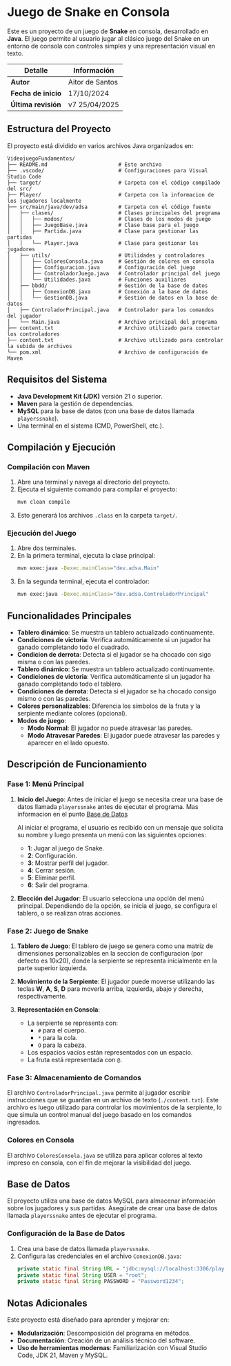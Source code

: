 # Juego de Snake en Consola

Este es un proyecto de un juego de **Snake** en consola, desarrollado en **Java**. El juego permite al usuario jugar al clásico juego del Snake en un entorno de consola con controles simples y una representación visual en texto.

| Detalle              | Información       |
|----------------------|-------------------|
| **Autor**            | Aitor de Santos   |
| **Fecha de inicio**  | 17/10/2024        |
| **Última revisión**  | v7 25/04/2025     |

## Estructura del Proyecto

El proyecto está dividido en varios archivos Java organizados en:

```plaintext
VideojuegoFundamentos/
├── README.md                       # Este archivo
├── .vscode/                        # Configuraciones para Visual Studio Code
├── target/                         # Carpeta con el código compilado del src/
├── Player/                         # Carpeta con la informacion de los jugadores localmente
├── src/main/java/dev/adsa          # Carpeta con el código fuente
│   ├── clases/                     # Clases principales del programa
│   │   ├── modos/                  # Clases de los modos de juego
│   │   ├── JuegoBase.java          # Clase base para el juego
│   │   ├── Partida.java            # Clase para gestionar las partidas
│   │   └── Player.java             # Clase para gestionar los jugadores
│   ├── utils/                      # Utilidades y controladores
│   │   ├── ColoresConsola.java     # Gestión de colores en consola
│   │   ├── Configuracion.java      # Configuración del juego
│   │   ├── ControladorJuego.java   # Controlador principal del juego
│   │   └── Utilidades.java         # Funciones auxiliares
│   ├── bbdd/                       # Gestión de la base de datos
│   │   ├── ConexionDB.java         # Conexión a la base de datos
│   │   └── GestionDB.java          # Gestión de datos en la base de datos
│   ├── ControladorPrincipal.java   # Controlador para los comandos del jugador
│   └── Main.java                   # Archivo principal del programa
├── content.txt                     # Archivo utilizado para conectar los controladores
├── content.txt                     # Archivo utilizado para controlar la subida de archivos
└── pom.xml                         # Archivo de configuración de Maven
```

## Requisitos del Sistema

- **Java Development Kit (JDK)** versión 21 o superior.
- **Maven** para la gestión de dependencias.
- **MySQL** para la base de datos (con una base de datos llamada `playerssnake`).
- Una terminal en el sistema (CMD, PowerShell, etc.).

## Compilación y Ejecución

### Compilación con Maven

1. Abre una terminal y navega al directorio del proyecto.
2. Ejecuta el siguiente comando para compilar el proyecto:
   ```bash
   mvn clean compile
   ```
3. Esto generará los archivos `.class` en la carpeta `target/`.

### Ejecución del Juego

1. Abre dos terminales.
2. En la primera terminal, ejecuta la clase principal:
   ```bash
   mvn exec:java -Dexec.mainClass="dev.adsa.Main"
   ```
3. En la segunda terminal, ejecuta el controlador:
   ```bash
   mvn exec:java -Dexec.mainClass="dev.adsa.ControladorPrincipal"
   ```

## Funcionalidades Principales

- **Tablero dinámico**: Se muestra un tablero actualizado continuamente.
- **Condiciones de victoria**: Verifica automáticamente si un jugador ha ganado completando todo el cuadrado.
- **Condicion de derrota**: Detecta si el jugador se ha chocado con sigo misma o con las paredes.
- **Tablero dinámico**: Se muestra un tablero actualizado continuamente.
- **Condiciones de victoria**: Verifica automáticamente si un jugador ha ganado completando todo el tablero.
- **Condiciones de derrota**: Detecta si el jugador se ha chocado consigo mismo o con las paredes.
- **Colores personalizables**: Diferencia los símbolos de la fruta y la serpiente mediante colores (opcional).
- **Modos de juego**:
  - **Modo Normal**: El jugador no puede atravesar las paredes.
  - **Modo Atravesar Paredes**: El jugador puede atravesar las paredes y aparecer en el lado opuesto.

## Descripción de Funcionamiento

### Fase 1: Menú Principal

1. **Inicio del Juego**:
   Antes de iniciar el juego se necesita crear una base de datos llamada `playerssnake` antes de ejecutar el programa. Mas informacion en el punto [Base de Datos](#base-de-datos)

   Al iniciar el programa, el usuario es recibido con un mensaje que solicita su nombre y luego presenta un menú con las siguientes opciones:
   - **1**: Jugar al juego de Snake.
   - **2**: Configuración.
   - **3**: Mostrar perfil del jugador.
   - **4**: Cerrar sesión.
   - **5**: Eliminar perfil.
   - **6**: Salir del programa.

2. **Elección del Jugador**:
   El usuario selecciona una opción del menú principal. Dependiendo de la opción, se inicia el juego, se configura el tablero, o se realizan otras acciones.

### Fase 2: Juego de Snake

1. **Tablero de Juego**:
   El tablero de juego se genera como una matriz de dimensiones personalizables en la seccion de configuracion (por defecto es 10x20), donde la serpiente se representa inicialmente en la parte superior izquierda.

2. **Movimiento de la Serpiente**:
   El jugador puede moverse utilizando las teclas **W**, **A**, **S**, **D** para moverla arriba, izquierda, abajo y derecha, respectivamente.

3. **Representación en Consola**:
   - La serpiente se representa con:
     - `#` para el cuerpo.
     - `*` para la cola.
     - `O` para la cabeza.
   - Los espacios vacíos están representados con un espacio.
   - La fruta está representada con `@`.

### Fase 3: Almacenamiento de Comandos

El archivo `ControladorPrincipal.java` permite al jugador escribir instrucciones que se guardan en un archivo de texto (`./content.txt`). Este archivo es luego utilizado para controlar los movimientos de la serpiente, lo que simula un control manual del juego basado en los comandos ingresados.

### Colores en Consola

El archivo `ColoresConsola.java` se utiliza para aplicar colores al texto impreso en consola, con el fin de mejorar la visibilidad del juego.

## Base de Datos

El proyecto utiliza una base de datos MySQL para almacenar información sobre los jugadores y sus partidas. Asegúrate de crear una base de datos llamada `playerssnake` antes de ejecutar el programa.

### Configuración de la Base de Datos

1. Crea una base de datos llamada `playerssnake`.
2. Configura las credenciales en el archivo `ConexionDB.java`:
   ```java
   private static final String URL = "jdbc:mysql://localhost:3306/playerssnake";
   private static final String USER = "root";
   private static final String PASSWORD = "Password1234";
   ```

## Notas Adicionales

Este proyecto está diseñado para aprender y mejorar en:

- **Modularización**: Descomposición del programa en métodos.
- **Documentación**: Creación de un análisis técnico del software.
- **Uso de herramientas modernas**: Familiarización con Visual Studio Code, JDK 21, Maven y MySQL.